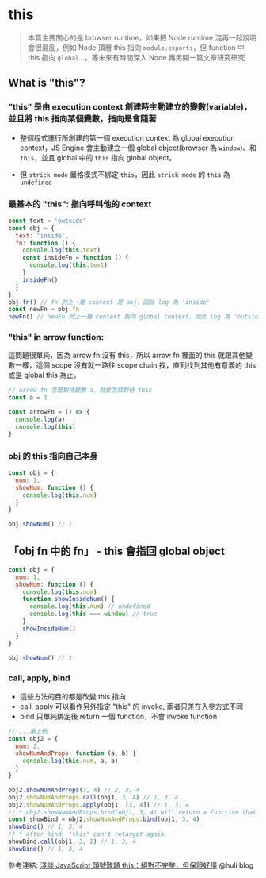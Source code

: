 # this

> 本篇主要關心的是 browser runtime，如果把 Node runtime 混再一起說明會很混亂，例如 Node 頂層 this 指向 `module.exports`，但 function 中 this 指向 `global`...，等未來有時間深入 Node 再另開一篇文章研究研究

## What is "this"?

### "this" 是由 execution context 創建時主動建立的變數(variable)，並且將 this 指向某個變數，指向是會隨著

- 整個程式運行所創建的第一個 execution context 為 global execution context，JS Engine 會主動建立一個 global object(browser 為 `window`)、和 `this`，並且 global 中的 `this` 指向 global object。

- 但 `strick mode` 嚴格模式不綁定 `this`，因此 `strick mode` 的 `this` 為 `undefined`

### 最基本的 "this": 指向呼叫他的 context

```javascript
const text = 'outside'
const obj = {
  text: 'inside',
  fn: function () {
    console.log(this.text)
    const insideFn = function () {
      console.log(this.text)
    }
    insideFn()
  }
}
obj.fn() // fn 的上一層 context 是 obj，因此 log 為 'inside'
const newFn = obj.fn
newFn() // newFn 的上一層 context 指向 global context，因此 log 為 'outside'
```

### "this" in arrow function:

這問題很單純，因為 arrow fn 沒有 this，所以 arrow fn 裡面的 this 就跟其他變數一樣，這個 scope 沒有就一路往 scope chain 找，直到找到其他有意義的 this 或是 global this 為止。

```javascript
// arrow fn 怎麼對待變數 a，就會怎麽對待 this
const a = 1

const arrowFn = () => {
  console.log(a)
  console.log(this)
}
```

### obj 的 this 指向自己本身

```javascript
const obj = {
  num: 1,
  showNum: function () {
    console.log(this.num)
  }
}

obj.showNum() // 1
```

## 「obj fn 中的 fn」 - this 會指回 global object

```javascript
const obj = {
  num: 1,
  showNum: function () {
    console.log(this.num)
    function showInsideNum() {
      console.log(this.num) // undefined
      console.log(this === window) // true
    }
    showInsideNum()
  }
}

obj.showNum() // 1
```

### call, apply, bind

- 這些方法的目的都是改變 this 指向
- call, apply 可以看作另外指定 "this" 的 invoke, 兩者只差在入參方式不同
- bind 只單純綁定後 return 一個 function，不會 invoke function

```javascript
// ...承上例
const obj2 = {
  num: 2,
  showNumAndProps: function (a, b) {
    console.log(this.num, a, b)
  }
}

obj2.showNumAndProps(3, 4) // 2, 3, 4
obj2.showNumAndProps.call(obj1, 3, 4) // 1, 3, 4
obj2.showNumAndProps.apply(obj1, [3, 4]) // 1, 3, 4
// * obj2.showNumAndProps.bind(obj1, 3, 4) will return a function that already bind this.
const showBind = obj2.showNumAndProps.bind(obj1, 3, 4)
showBind() // 1, 3, 4
// * after bind, "this" can't retarget again.
showBind.call(obj1, 3, 2) // 1, 3, 4
showBind() // 1, 3, 4
```

參考連結: [淺談 JavaScript 頭號難題 this：絕對不完整，但保證好懂](https://blog.techbridge.cc/2019/02/23/javascript-this/) @huli blog
